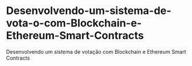 # Desenvolvendo-um-sistema-de-vota-o-com-Blockchain-e-Ethereum-Smart-Contracts
Desenvolvendo um sistema de votação com Blockchain e Ethereum Smart Contracts
